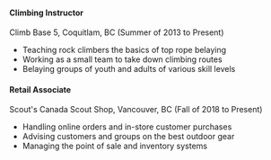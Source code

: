 #### Climbing Instructor

Climb Base 5, Coquitlam, BC (Summer of 2013 to Present)

- Teaching rock climbers the basics of top rope belaying
- Working as a small team to take down climbing routes
- Belaying groups of youth and adults of various skill levels

#### Retail Associate

Scout's Canada Scout Shop, Vancouver, BC (Fall of 2018 to Present)

- Handling online orders and in-store customer purchases
- Advising customers and groups on the best outdoor gear
- Managing the point of sale and inventory systems
